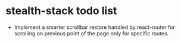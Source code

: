 # stealth-stack todo list

* Implement a smarter scrollbar restore handled by react-router for scrolling on previous point of the page only for specific routes.
